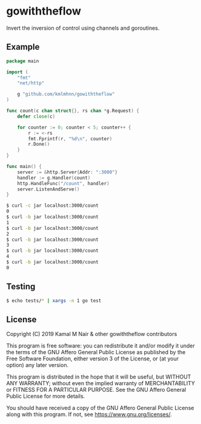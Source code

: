 # gowiththeflow

Invert the inversion of control using channels and goroutines.

## Example
```go
package main

import (
	"fmt"
	"net/http"

	g "github.com/kmlmhnn/gowiththeflow"
)

func count(c chan struct{}, rs chan *g.Request) {
	defer close(c)

	for counter := 0; counter < 5; counter++ {
		r := <-rs
		fmt.Fprintf(r, "%d\n", counter)
		r.Done()
	}
}

func main() {
	server := &http.Server{Addr: ":3000"}
	handler := g.Handler(count)
	http.HandleFunc("/count", handler)
	server.ListenAndServe()
}

```
``` bash
$ curl -c jar localhost:3000/count
0
$ curl -b jar localhost:3000/count
1
$ curl -b jar localhost:3000/count
2
$ curl -b jar localhost:3000/count
3
$ curl -b jar localhost:3000/count
4
$ curl -b jar localhost:3000/count
0
```

## Testing
```bash
$ echo tests/* | xargs -n 1 go test

```

## License

Copyright (C) 2019 Kamal M Nair & other gowiththeflow contributors

This program is free software: you can redistribute it and/or modify it under the terms of the GNU Affero General Public License as published by the Free Software Foundation, either version 3 of the License, or (at your option) any later version.

This program is distributed in the hope that it will be useful, but WITHOUT ANY WARRANTY; without even the implied warranty of MERCHANTABILITY or FITNESS FOR A PARTICULAR PURPOSE. See the GNU Affero General Public License for more details.

You should have received a copy of the GNU Affero General Public License along with this program. If not, see <https://www.gnu.org/licenses/>.
